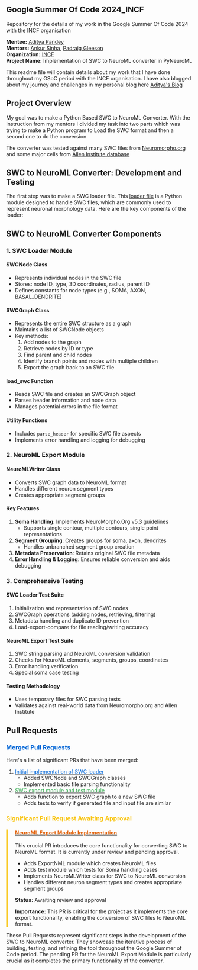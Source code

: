 ## Google Summer Of Code 2024_INCF
Repository for the details of my work in the Google Summer Of Code 2024 with the INCF organisation 

**Mentee:**       [Aditya Pandey](https://github.com/AdityaBITMESRA)<br/>
**Mentors:**      [Ankur Sinha](https://github.com/sanjayankur31), [Padraig Gleeson](https://github.com/pgleeson)<br/>
**Organization:** [INCF](https://incf.org/)<br/>
**Project Name:** Implementation of SWC to NeuroML converter in PyNeuroML<br/>

This readme file will contain details about my work that I have done throughout my GSoC period with the INCF organisation.
I have also blogged about my journey and challenges in my personal blog here 
[Aditya's Blog](https://adityabitmesra.github.io/personalblog/)

## Project Overview

My goal was to make a Python Based SWC to NeuroML Converter.
With the instruction from my mentors I divided my task into two parts which was trying to make a Python program to Load the 
SWC format and then a second one to do the conversion.

The converter was tested against many SWC files from [Neuromorpho.org](https://neuromorpho.org/) and some major cells from [Allen 
Institute database](https://github.com/OpenSourceBrain/AllenInstituteNeuroML/tree/master/CellTypesDatabase/models)


## **SWC to NeuroML Converter: Development and Testing**


The first step was to make a SWC loader file.
This [loader file](https://github.com/NeuroML/pyNeuroML/blob/development/pyneuroml/swc/LoadSWC.py) is a Python module designed to 
handle SWC files, which are commonly used to represent neuronal morphology data. Here are the key components of the loader:

## SWC to NeuroML Converter Components

### 1. SWC Loader Module

#### SWCNode Class
- Represents individual nodes in the SWC file
- Stores: node ID, type, 3D coordinates, radius, parent ID
- Defines constants for node types (e.g., SOMA, AXON, BASAL_DENDRITE)

#### SWCGraph Class
- Represents the entire SWC structure as a graph
- Maintains a list of SWCNode objects
- Key methods:
  1. Add nodes to the graph
  2. Retrieve nodes by ID or type
  3. Find parent and child nodes
  4. Identify branch points and nodes with multiple children
  5. Export the graph back to an SWC file

#### load_swc Function
- Reads SWC file and creates an SWCGraph object
- Parses header information and node data
- Manages potential errors in the file format

#### Utility Functions
- Includes `parse_header` for specific SWC file aspects
- Implements error handling and logging for debugging

### 2. NeuroML Export Module

#### NeuroMLWriter Class
- Converts SWC graph data to NeuroML format
- Handles different neuron segment types
- Creates appropriate segment groups

#### Key Features
1. **Soma Handling**: Implements NeuroMorpho.Org v5.3 guidelines
   - Supports single contour, multiple contours, single point representations
2. **Segment Grouping**: Creates groups for soma, axon, dendrites
   - Handles unbranched segment group creation
3. **Metadata Preservation**: Retains original SWC file metadata
4. **Error Handling & Logging**: Ensures reliable conversion and aids debugging

### 3. Comprehensive Testing

#### SWC Loader Test Suite
1. Initialization and representation of SWC nodes
2. SWCGraph operations (adding nodes, retrieving, filtering)
3. Metadata handling and duplicate ID prevention
4. Load-export-compare for file reading/writing accuracy

#### NeuroML Export Test Suite
1. SWC string parsing and NeuroML conversion validation
2. Checks for NeuroML elements, segments, groups, coordinates
3. Error handling verification
4. Special soma case testing

#### Testing Methodology
- Uses temporary files for SWC parsing tests
- Validates against real-world data from Neuromorpho.org and Allen Institute

<h2>Pull Requests</h2>

<h3 style="color: #0366d6;">Merged Pull Requests</h3>

<p>Here's a list of significant PRs that have been merged:</p>

<ol>
  <li><a href="https://github.com/NeuroML/pyNeuroML/pull/384"><span style="color: #0366d6;">Initial implementation of SWC loader</span></a>
    <ul>
      <li>Added SWCNode and SWCGraph classes</li>
      <li>Implemented basic file parsing functionality</li>
    </ul>
  </li>

  <li><a href="https://github.com/NeuroML/pyNeuroML/pull/404"><span style="color: #28a745;">SWC export module and test module</span></a>
    <ul>
      <li>Adds function to export SWC graph to a new SWC file</li>
      <li>Adds tests to verify if generated file and input file are similar</li>
    </ul>
  </li>
</ol>

<h3 style="color: #f9c513;">Significant Pull Request Awaiting Approval</h3>

<div style="border-left: 4px solid #f9c513; padding-left: 20px;">
  <h4><a href="https://github.com/NeuroML/pyNeuroML/pull/407"><span style="color: #e36209;">NeuroML Export Module Implementation</span></a></h4>
  <p>This crucial PR introduces the core functionality for converting SWC to NeuroML format. It is currently under review and pending approval.</p>
  <ul>
    <li>Adds ExportNML module which creates NeuroML files</li>
    <li>Adds test module which tests for Soma handling cases</li>
    <li>Implements NeuroMLWriter class for SWC to NeuroML conversion</li>
    <li>Handles different neuron segment types and creates appropriate segment groups</li>
  </ul>
  <p><strong>Status:</strong> Awaiting review and approval</p>
  <p><strong>Importance:</strong> This PR is critical for the project as it implements the core export functionality, enabling the conversion of SWC files to NeuroML format.</p>
</div>

<p>These Pull Requests represent significant steps in the development of the SWC to NeuroML converter. They showcase the iterative process of building, testing, and refining the tool throughout the Google Summer of Code period. The pending PR for the NeuroML Export Module is particularly crucial as it completes the primary functionality of the converter.</p>